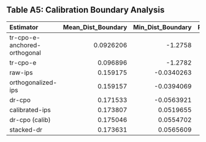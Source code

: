 ## Table A5: Calibration Boundary Analysis

| Estimator                    |   Mean_Dist_Boundary |   Min_Dist_Boundary |   Pct_Near_Boundary |   Unhelpful_Mean_Dist |   Unhelpful_Min_Dist |   Outlier_Rate | Support   |
|:-----------------------------|---------------------:|--------------------:|--------------------:|----------------------:|---------------------:|---------------:|:----------|
| tr-cpo-e-anchored-orthogonal |            0.0926206 |          -1.2758    |            26.6667  |             0.0755361 |          -0.125353   |         68     | Weak      |
| tr-cpo-e                     |            0.096896  |          -1.2782    |            26.0417  |             0.0704466 |          -0.0510838  |         71.875 | Weak      |
| raw-ips                      |            0.159175  |          -0.0340263 |            19.3333  |             0.0890326 |           0.0189014  |         68     | Weak      |
| orthogonalized-ips           |            0.159157  |          -0.0394069 |            18.6667  |             0.0889674 |           0.0137123  |         68     | Weak      |
| dr-cpo                       |            0.171533  |          -0.0563921 |             6.66667 |             0.0737002 |          -0.0510838  |         76     | Weak      |
| calibrated-ips               |            0.173807  |           0.0519655 |             4       |             0.173696  |           0.0548965  |          4     | Weak      |
| dr-cpo (calib)               |            0.175046  |           0.0554702 |             4       |             0.0757565 |          -0.00364962 |         80     | Weak      |
| stacked-dr                   |            0.173631  |           0.0565609 |             4       |             0.0805035 |           0.00438219 |         68     | Weak      |